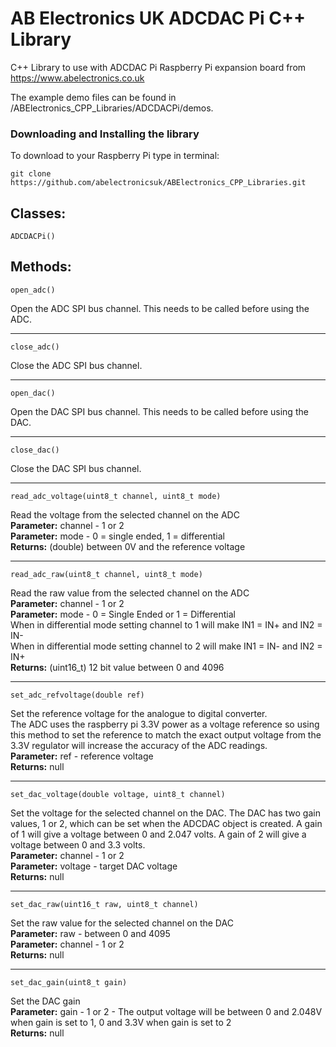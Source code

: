 AB Electronics UK ADCDAC Pi C++ Library
=====

C++ Library to use with ADCDAC Pi Raspberry Pi expansion board from https://www.abelectronics.co.uk

The example demo files can be found in /ABElectronics_CPP_Libraries/ADCDACPi/demos.

### Downloading and Installing the library

To download to your Raspberry Pi type in terminal: 

```
git clone https://github.com/abelectronicsuk/ABElectronics_CPP_Libraries.git
```

Classes:
----------  
```
ADCDACPi()
```

Methods:
----------

```
open_adc()
```
Open the ADC SPI bus channel.  This needs to be called before using the ADC.  
___
```
close_adc()
```
Close the ADC SPI bus channel.  
___
```
open_dac()
```
Open the DAC SPI bus channel.  This needs to be called before using the DAC.  
___
```
close_dac()
```
Close the DAC SPI bus channel.  
___
```
read_adc_voltage(uint8_t channel, uint8_t mode) 
```
Read the voltage from the selected channel on the ADC  
**Parameter:** channel - 1 or 2  
**Parameter:** mode - 0 = single ended, 1 = differential  
**Returns:** (double) between 0V and the reference voltage
___
```
read_adc_raw(uint8_t channel, uint8_t mode) 
```
Read the raw value from the selected channel on the ADC  
**Parameter:** channel - 1 or 2  
**Parameter:** mode - 0 = Single Ended or 1 = Differential  
When in differential mode setting channel to 1 will make IN1 = IN+ and IN2 = IN-  
When in differential mode setting channel to 2 will make IN1 = IN- and IN2 = IN+  
**Returns:** (uint16_t) 12 bit value between 0 and 4096  
___
```
set_adc_refvoltage(double ref)
```
Set the reference voltage for the analogue to digital converter.  
The ADC uses the raspberry pi 3.3V power as a voltage reference so using this method to set the reference to match the exact output voltage from the 3.3V regulator will increase the accuracy of the ADC readings.  
**Parameter:** ref - reference voltage  
**Returns:** null  
___
```
set_dac_voltage(double voltage, uint8_t channel)
```
Set the voltage for the selected channel on the DAC.  The DAC has two gain values, 1 or 2, which can be set when the ADCDAC object is created.  A gain of 1 will give a voltage between 0 and 2.047 volts.  A gain of 2 will give a voltage between 0 and 3.3 volts.  
**Parameter:**  channel - 1 or 2  
**Parameter:**  voltage - target DAC voltage  
**Returns:** null 
___
```
set_dac_raw(uint16_t raw, uint8_t channel)
```
Set the raw value for the selected channel on the DAC  
**Parameter:**  raw - between 0 and 4095  
**Parameter:**  channel - 1 or 2  
**Returns:** null  
___
```
set_dac_gain(uint8_t gain)
```
Set the DAC gain  
**Parameter:** gain - 1 or 2 - The output voltage will be between 0 and 2.048V when gain is set to 1,  0 and 3.3V when gain is set to 2  	  
**Returns:** null  